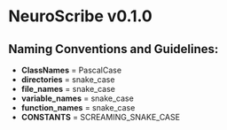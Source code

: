 # NeuroScribe v0.1.0

## Naming Conventions and Guidelines:

- **ClassNames** = PascalCase
- **directories** = snake_case
- **file_names** = snake_case
- **variable_names** = snake_case
- **function_names** = snake_case
- **CONSTANTS** = SCREAMING_SNAKE_CASE
